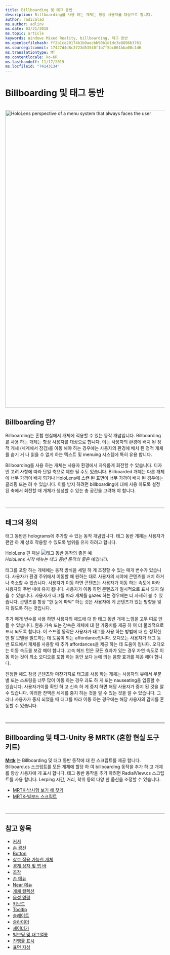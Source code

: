 ```yaml
---
title: Billboarding 및 태그 동반
description: Billboarding를 사용 하는 개체는 항상 사용자를 대상으로 합니다.
author: radicalad
ms.author: adlinv
ms.date: 03/21/2018
ms.topic: article
keywords: Windows Mixed Reality, billboarding, 태그 동반
ms.openlocfilehash: ff2b1ce20174b1b9aecbb90b1d1dc3e8896b3761
ms.sourcegitcommit: 17427d4d8c3723d53540f1b7f5bc061bba08c1d6
ms.translationtype: MT
ms.contentlocale: ko-KR
ms.lasthandoff: 11/17/2019
ms.locfileid: "74143134"
---
```

# <a name="billboarding-and-tag-along"></a>Billboarding 및 태그 동반

<br>

<img src="images/UX/MRTK_TagAlong.gif" alt="HoloLens perspective of a menu system that always faces the user" width="940px">
<br>

## <a name="what-is-billboarding"></a>Billboarding 란?

Billboarding는 혼합 현실에서 개체에 적용할 수 있는 동작 개념입니다. Billboarding를 사용 하는 개체는 항상 사용자를 대상으로 합니다. 이는 사용자의 환경에 배치 된 정적 개체 (세계에서 잠김)를 이동 해야 하는 경우에는 사용자의 환경에 배치 된 정적 개체를 숨기 거 나 읽을 수 없게 하는 텍스트 및 menuing 시스템에 특히 유용 합니다.

Billboarding를 사용 하는 개체는 사용자 환경에서 자유롭게 회전할 수 있습니다. 디자인 고려 사항에 따라 단일 축으로 제한 될 수도 있습니다. Billboarded 개체는 다른 개체에 너무 가까이 배치 되거나 HoloLens에 스캔 된 표면이 너무 가까이 배치 된 경우에는 클리핑 또는 려 수 있습니다. 이를 방지 하려면 billboarding에 대해 사용 하도록 설정 된 축에서 회전할 때 개체가 생성할 수 있는 총 공간을 고려해 야 합니다.

<br>

---
## <a name="what-is-a-tag-along"></a>태그의 정의

태그 동반은 holograms에 추가할 수 있는 동작 개념입니다. 태그 동반 개체는 사용자가 편안 하 게 상호 작용할 수 있도록 범위를 유지 하려고 합니다.

HoloLens 핀 패널 ![태그 동반 동작의 좋은 예](images/tagalong-1000px.jpg)<br>
*HoloLens 시작 메뉴는 태그 동반 동작의 좋은 예입니다.*

태그를 포함 하는 개체에는 동작 방식을 세밀 하 게 조정할 수 있는 매개 변수가 있습니다. 사용자가 환경 주위에서 이동할 때 원하는 대로 사용자의 시야에 콘텐츠를 배치 하거나 축소할 수 있습니다. 사용자가 이동 하면 콘텐츠는 사용자가 이동 하는 속도에 따라 사용자의 주변 내에 유지 됩니다. 사용자가 이동 하면 콘텐츠가 일시적으로 표시 되지 않을 수 있습니다. 사용자가 태그를 따라 개체를 gazes 하는 경우에는 더 자세히 볼 수 있습니다. 콘텐츠를 항상 "한 눈에 파악" 하는 것은 사용자에 게 콘텐츠가 있는 방향을 잊지 않도록 하는 것입니다.

추가 매개 변수를 사용 하면 사용자의 헤드에 대 한 태그 동반 개체 느낌을 고무 띠로 만들 수 있습니다. 완충 가속 또는 감속은 개체에 대 한 가중치를 제공 하 여 더 물리적으로 표시 되도록 합니다. 이 스프링 동작은 사용자가 태그를 사용 하는 방법에 대 한 정확한 멘 탈 모델을 빌드하는 데 도움이 되는 affordance입니다. 오디오는 사용자가 태그 동반 모드에서 개체를 사용할 때 추가 affordances을 제공 하는 데 도움이 됩니다. 오디오는 이동 속도를 보강 해야 합니다. 고속 헤드 턴은 모든 효과가 있는 경우 자연 속도로 이동 하는 것이 최소 오디오를 포함 하는 동안 보다 눈에 띄는 음향 효과를 제공 해야 합니다.

진정한 헤드 잠금 콘텐츠와 마찬가지로 태그를 사용 하는 개체는 사용자의 뷰에서 무분별 또는 스프링을 너무 많이 이동 하는 경우 과도 하 게 또는 nauseating을 입증할 수 있습니다. 사용자가이를 확인 하 고 신속 하 게 중지 하면 해당 사용자가 중지 된 것을 알 수 있습니다. 이러한 잔액은 세계를 중지 하는 것을 알 수 있는 것을 알 수 있습니다. 그러나 사용자가 중지 되었을 때 태그를 따라 이동 하는 경우에는 해당 사용자의 감지를 혼동할 수 있습니다.

<br>

---

## <a name="billboarding-and-tag-along-in-mrtkmixed-reality-toolkit-for-unity"></a>Billboarding 및 태그-Unity 용 MRTK (혼합 현실 도구 키트)
**[Mrtk](https://github.com/Microsoft/MixedRealityToolkit-Unity)** 는 Billboarding 및 태그 동반 동작에 대 한 스크립트를 제공 합니다. Billboard.cs 스크립트를 모든 개체에 할당 하 여 billboarding 동작을 추가 하 고 개체를 항상 사용자에 게 표시 합니다. 태그 동반 동작을 추가 하려면 RadialView.cs 스크립트를 사용 합니다. Lerping 시간, 거리, 학위 등의 다양 한 옵션을 조정할 수 있습니다.

* [MRTK-방사형 보기 해 찾기](https://microsoft.github.io/MixedRealityToolkit-Unity/Documentation/README_Solver.html#radialview)
* [MRTK-빌보드 스크립트](https://github.com/microsoft/MixedRealityToolkit-Unity/blob/mrtk_release/Assets/MixedRealityToolkit.SDK/Features/UX/Scripts/Utilities/Billboard.cs)


<br>

---

## <a name="see-also"></a>참고 항목

* [커서](cursors.md)
* [손 광선](point-and-commit.md)
* [Button](button.md)
* [상호 작용 가능한 개체](interactable-object.md)
* [경계 상자 및 앱 바](app-bar-and-bounding-box.md)
* [조작](direct-manipulation.md)
* [손 메뉴](hand-menu.md)
* [Near 메뉴](near-menu.md)
* [개체 컬렉션](object-collection.md)
* [음성 명령](voice-input.md)
* [키보드](keyboard.md)
* [Tooltip](tooltip.md)
* [슬레이트](slate.md)
* [슬라이더](slider.md)
* [셰이더가](shader.md)
* [빌보딩 및 태그얼롱](billboarding-and-tag-along.md)
* [진행률 표시](progress.md)
* [표면 자성](surface-magnetism.md)
